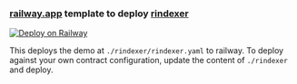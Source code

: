 ### [railway.app](https://railway.app?referralCode=eD4laT) template to deploy [rindexer](https://rindexer.xyz)

[![Deploy on Railway](https://railway.app/button.svg)](https://railway.app/template/Rqrlcf?referralCode=eD4laT)

This deploys the demo at `./rindexer/rindexer.yaml` to railway.
To deploy against your own contract configuration, update the content of `./rindexer` and deploy.
